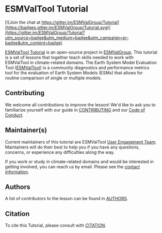 # ESMValTool Tutorial

[![Join the chat at
https://gitter.im/ESMValGroup/Tutorial](https://badges.gitter.im/ESMValGroup/Tutorial.svg)](https://gitter.im/ESMValGroup/Tutorial?utm_source=badge&utm_medium=badge&utm_campaign=pr-badge&utm_content=badge)

[ESMValTool Tutorial][tutorial-site] is an open-source project in
[ESMValGroup][ESMValTool-site].
This tutorial is a set of lessons that together teach skills needed to work
with ESMValTool in climate-related domains.
The Earth System Model Evaluation Tool ([ESMValTool][ESMValTool-site]) is a
community diagnostics and performance metrics tool for the evaluation of
Earth System Models (ESMs) that allows for routine comparison of single or
multiple models.

## Contributing

We welcome all contributions to improve the lesson!
We'd like to ask you to familiarize yourself with our guide in
[CONTRIBUTING](CONTRIBUTING) and our [Code of Conduct](CODE_OF_CONDUCT).

## Maintainer(s)

Current maintainers of this tutorial are ESMValTool
[User Engagement Team][user-engagement].
Maintainers will do their
best to help you if you have any questions, concerns, or experience any
difficulties along the way.

If you work or study in climate-related domains and would be interested in
getting involved, you can reach us by email.
Please see the [contact information][contact-info].

## Authors

A list of contributors to the lesson can be found in [AUTHORS](AUTHORS).

## Citation

To cite this Tutorial, please consult with [CITATION](CITATION).

[email]: mailto:TODO_FIX_ME
[ESMValTool-site]: https://www.esmvaltool.org/
[ESMValTool-doc]: https://esmvaltool.readthedocs.io/en/latest/
[tutorial-repo]: https://esmvalgroup.github.io/ESMValTool_Tutorial/
[tutorial-site]: https://esmvalgroup.github.io/ESMValTool_Tutorial
[user-engagement]: https://github.com/orgs/ESMValGroup/teams/userengagementteam
[contact-info]: https://docs.esmvaltool.org/en/latest/community/contact.html
